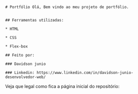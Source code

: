 ```

# Portfólio Olá, Bem vindo ao meu projeto de portfólio.


## Ferramentas utilizadas:

* HTML

* CSS

* Flex-box

## Feito por:

### Davidson junio 

### Linkedin: https://www.linkedin.com/in/davidson-junio-desenvolvedor-web/

```

Veja que legal como fica a página inicial do repositório:


